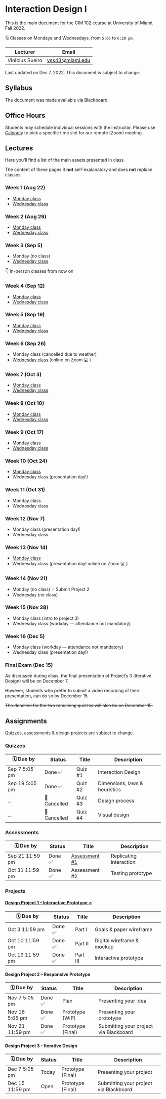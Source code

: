 # Interaction Design I

This is the main document for the CIM 102 course at University of Miami, Fall 2022.

🗓 Classes on Mondays and Wednesdays, from `5:05` to `6:20 pm`.

| Lecturer        | Email           |
| --------------- | --------------- |
| Vinicius Sueiro | vss43@miami.edu |

Last updated on Dec 7, 2022. This document is subject to change.

## Syllabus

The document was made available via Blackboard.

## Office Hours

Students may schedule individual sessions with the instructor. Please use [Calendly](https://calendly.com/vsueiro/office-hours) to pick a specific time slot for our remote (Zoom) meeting.

## Lectures

Here you’ll find a list of the main assets presented in class.

The content of these pages it **not** self-explanatory and does **not** replace classes.

### Week 1 (Aug 22)

- [Monday class](Lectures/week1-A)
- [Wednesday class](Lectures/week1-B)

### Week 2 (Aug 29)

- [Monday class](Lectures/week2-A)
- [Wednesday class](Lectures/week2-B)

### Week 3 (Sep 5)

- Monday (no class)
- [Wednesday class](Lectures/week3-B)

👇 In-person classes from now on

### Week 4 (Sep 12)

- [Monday class](Lectures/week4-A)
- [Wednesday class](Lectures/week4-B)

### Week 5 (Sep 19)

- [Monday class](Lectures/week5-A)
- [Wednesday class](Lectures/week5-B)

### Week 6 (Sep 26)

- Monday class (cancelled due to weather)
- [Wednesday class](Lectures/week6-B) (online on Zoom 💻 )

### Week 7 (Oct 3)

- [Monday class](Lectures/week7-A)
- [Wednesday class](Lectures/week7-B)

### Week 8 (Oct 10)

- [Monday class](Lectures/week8-A)
- [Wednesday class](Lectures/week8-B)

### Week 9 (Oct 17)

- [Monday class](Lectures/week9-A)
- [Wednesday class](Lectures/week9-B)

### Week 10 (Oct 24)

- [Monday class](Lectures/week10-A)
- Wednesday class (presentation day!)

### Week 11 (Oct 31)

- Monday class
- Wednesday class

### Week 12 (Nov 7)

- Monday class (presentation day!)
- Wednesday class

### Week 13 (Nov 14)

- [Monday class](Lectures/week13-A)
- Wednesday class (presentation day! online on Zoom 💻 )

### Week 14 (Nov 21)

- Monday (no class) 💡 Submit Project 2
- Wednesday (no class)

### Week 15 (Nov 28)

- Monday class (intro to project 3)
- Wednesday class (workday — attendance not mandatory)

### Week 16 (Dec 5)

- Monday class (workday — attendance not mandatory)
- Wednesday class (presentation day!)

### Final Exam (Dec 15)

As discussed during class, the final presentation of Project’s 3 (Iterative Design) will be on December 7.

However, students who prefer to submit a video recording of their presentation, can do so by December 15.

~~The deadline for the two remaining quizzes will also be on December 15.~~

## Assignments

Quizzes, assessments & design projects are subject to change.

### Quizzes

| 🗓 Due by       | Status       | Title   | Description                   |
| -------------- | ------------ | ------- | ----------------------------- |
| Sep 7 5:05 pm  | Done ✅      | Quiz #1 | Interaction Design            |
| Sep 19 5:05 pm | Done ✅      | Quiz #2 | Dimensions, laws & heuristics |
| …              | 🚫 Cancelled | Quiz #3 | Design process                |
| …              | 🚫 Cancelled | Quiz #4 | Visual design                 |

### Assessments

| 🗓 Due by        | Status  | Title                                         | Description             |
| --------------- | ------- | --------------------------------------------- | ----------------------- |
| Sep 21 11:59 pm | Done ✅ | [Assessment #1](Assignments/assessment-1.pdf) | Replicating interaction |
| Oct 31 11:59 pm | Done ✅ | Assessment #2                                 | Testing prototype       |

### Projects

#### [Design Project 1 – Interactive Prototype ↗](Assignments/design-project-1.pdf)

| 🗓 Due by        | Status  | Title    | Description                |
| --------------- | ------- | -------- | -------------------------- |
| Oct 3 11:59 pm  | Done ✅ | Part I   | Goals & paper wireframe    |
| Oct 10 11:59 pm | Done ✅ | Part II  | Digital wireframe & mockup |
| Oct 19 11:59 pm | Done ✅ | Part III | Interactive prototype      |

#### Design Project 2 – Responsive Prototype

| 🗓 Due by        | Status  | Title             | Description                            |
| --------------- | ------- | ----------------- | -------------------------------------- |
| Nov 7 5:05 pm   | Done ✅ | Plan              | Presenting your idea                   |
| Nov 16 5:05 pm  | Done ✅ | Prototype (WIP)   | Presenting your prototype              |
| Nov 21 11:59 pm | Done ✅ | Prototype (Final) | Submitting your project via Blackboard |

#### Design Project 3 – Iterative Design

| 🗓 Due by        | Status | Title             | Description                            |
| --------------- | ------ | ----------------- | -------------------------------------- |
| Dec 7 5:05 pm   | Today  | Prototype (Final) | Presenting your project                |
| Dec 15 11:59 pm | Open   | Prototype (Final) | Submitting your project via Blackboard |
